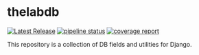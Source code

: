 # thelabdb

[![Latest Release](https://gitlab.com/thelabnyc/thelab-db/-/badges/release.svg)](https://gitlab.com/thelabnyc/thelab-db/-/releases)
[![pipeline status](https://gitlab.com/thelabnyc/thelab-db/badges/master/pipeline.svg)](https://gitlab.com/thelabnyc/thelab-db/-/commits/master)
[![coverage report](https://gitlab.com/thelabnyc/thelab-db/badges/master/coverage.svg)](https://gitlab.com/thelabnyc/thelab-db/-/commits/master)

This repository is a collection of DB fields and utilities for Django.
